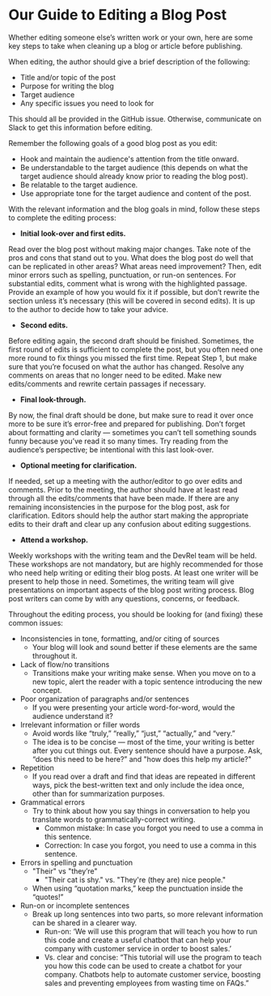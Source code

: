 # Our Guide to Editing a Blog Post

Whether editing someone else’s written work or your own, here are some key steps to take when cleaning up a blog or article before publishing.

When editing, the author should give a brief description of the following:

- Title and/or topic of the post
- Purpose for writing the blog
- Target audience
- Any specific issues you need to look for

This should all be provided in the GitHub issue. Otherwise, communicate on Slack to get this information before editing.

Remember the following goals of a good blog post as you edit:

- Hook and maintain the audience's attention from the title onward.
- Be understandable to the target audience (this depends on what the target audience should already know prior to reading the blog post).
- Be relatable to the target audience.
- Use appropriate tone for the target audience and content of the post.

With the relevant information and the blog goals in mind, follow these steps to complete the editing process:

- **Initial look-over and first edits.**

Read over the blog post without making major changes. Take note of the pros and cons that stand out to you. What does the blog post do well that can be replicated in other areas? What areas need improvement? Then, edit minor errors such as spelling, punctuation, or run-on sentences. For substantial edits, comment what is wrong with the highlighted passage. Provide an example of how you would fix it if possible, but don’t rewrite the section unless it’s necessary (this will be covered in second edits). It is up to the author to decide how to take your advice.

- **Second edits.**

Before editing again, the second draft should be finished. Sometimes, the first round of edits is sufficient to complete the post, but you often need one more round to fix things you missed the first time. Repeat Step 1, but make sure that you’re focused on what the author has changed. Resolve any comments on areas that no longer need to be edited. Make new edits/comments and rewrite certain passages if necessary.

- **Final look-through.**

By now, the final draft should be done, but make sure to read it over once more to be sure it’s error-free and prepared for publishing. Don’t forget about formatting and clarity — sometimes you can’t tell something sounds funny because you’ve read it so many times. Try reading from the audience’s perspective; be intentional with this last look-over.

- **Optional meeting for clarification.**

If needed, set up a meeting with the author/editor to go over edits and comments. Prior to the meeting, the author should have at least read through all the edits/comments that have been made. If there are any remaining inconsistencies in the purpose for the blog post, ask for clarification. Editors should help the author start making the appropriate edits to their draft and clear up any confusion about editing suggestions.

- **Attend a workshop.**

Weekly workshops with the writing team and the DevRel team will be held. These workshops are not mandatory, but are highly recommended for those who need help writing or editing their blog posts. At least one writer will be present to help those in need. Sometimes, the writing team will give presentations on important aspects of the blog post writing process. Blog post writers can come by with any questions, concerns, or feedback.

Throughout the editing process, you should be looking for (and fixing) these common issues:

- Inconsistencies in tone, formatting, and/or citing of sources
    - Your blog will look and sound better if these elements are the same throughout it.
- Lack of flow/no transitions
    - Transitions make your writing make sense. When you move on to a new topic, alert the reader with a topic sentence introducing the new concept.
- Poor organization of paragraphs and/or sentences
    - If you were presenting your article word-for-word, would the audience understand it?
- Irrelevant information or filler words
    - Avoid words like “truly,” “really,” “just,” “actually,” and “very.”
    - The idea is to be concise — most of the time, your writing is better after you cut things out. Every sentence should have a purpose. Ask, “does this need to be here?” and "how does this help my article?"
- Repetition
    - If you read over a draft and find that ideas are repeated in different ways, pick the best-written text and only include the idea once, other than for summarization purposes.
- Grammatical errors
    - Try to think about how you say things in conversation to help you translate words to grammatically-correct writing.
        - Common mistake: In case you forgot you need to use a comma in this sentence.
        - Correction: In case you forgot, you need to use a comma in this sentence.
- Errors in spelling and punctuation
    - "Their" vs "they’re"
        - "Their cat is shy." vs. "They're (they are) nice people."
    - When using “quotation marks,” keep the punctuation inside the “quotes!”
- Run-on or incomplete sentences
    - Break up long sentences into two parts, so more relevant information can be shared in a clearer way.
        - Run-on: ‘We will use this program that will teach you how to run this code and create a useful chatbot that can help your company with customer service in order to boost sales.’
        - Vs. clear and concise: “This tutorial will use the program to teach you how this code can be used to create a chatbot for your company. Chatbots help to automate customer service, boosting sales and preventing employees from wasting time on FAQs.”